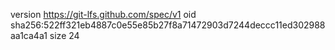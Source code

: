 version https://git-lfs.github.com/spec/v1
oid sha256:522ff321eb4887c0e55e85b27f8a71472903d7244deccc11ed302988aa1ca4a1
size 24
